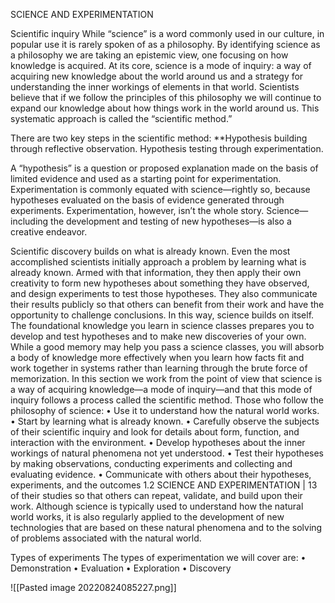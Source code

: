 
SCIENCE AND EXPERIMENTATION

Scientific inquiry
While “science” is a word commonly used in our culture, in popular use it is rarely spoken
of as a philosophy. By identifying science as a philosophy we are taking an epistemic view,
one focusing on how knowledge is acquired.
At its core, science is a mode of inquiry: a way of acquiring new knowledge about the
world around us and a strategy for understanding the inner workings of elements in that
world. Scientists believe that if we follow the principles of this philosophy we will continue
to expand our knowledge about how things work in the world around us. This systematic
approach is called the “scientific method.”

There are two key steps in the scientific method:
 **Hypothesis building through reflective observation.
 Hypothesis testing through experimentation.
 
A “hypothesis” is a question or proposed explanation made on the basis of limited
evidence and used as a starting point for experimentation. Experimentation is commonly
equated with science—rightly so, because hypotheses evaluated on the basis of evidence
generated through experiments. Experimentation, however, isn’t the whole story.
Science—including the development and testing of new hypotheses—is also a creative
endeavor.


Scientific discovery builds on what is already known. Even the most accomplished
scientists initially approach a problem by learning what is already known. Armed with
that information, they then apply their own creativity to form new hypotheses about
something they have observed, and design experiments to test those hypotheses. They
also communicate their results publicly so that others can benefit from their work and
have the opportunity to challenge conclusions. In this way, science builds on itself.
The foundational knowledge you learn in science classes prepares you to develop and test
hypotheses and to make new discoveries of your own. While a good memory may help
you pass a science classes, you will absorb a body of knowledge more effectively when you
learn how facts fit and work together in systems rather than learning through the brute
force of memorization.
In this section we work from the point of view that science is a way of acquiring
knowledge—a mode of inquiry—and that this mode of inquiry follows a process called the
scientific method. Those who follow the philosophy of science:
• Use it to understand how the natural world works.
• Start by learning what is already known.
• Carefully observe the subjects of their scientific inquiry and look for details about
form, function, and interaction with the environment.
• Develop hypotheses about the inner workings of natural phenomena not yet
understood.
• Test their hypotheses by making observations, conducting experiments and
collecting and evaluating evidence.
• Communicate with others about their hypotheses, experiments, and the outcomes
1.2 SCIENCE AND EXPERIMENTATION | 13
of their studies so that others can repeat, validate, and build upon their work.
Although science is typically used to understand how the natural world works, it is also
regularly applied to the development of new technologies that are based on these natural
phenomena and to the solving of problems associated with the natural world.


Types of experiments
The types of experimentation we will cover are:
• Demonstration
• Evaluation
• Exploration
• Discovery


![[Pasted image 20220824085227.png]]